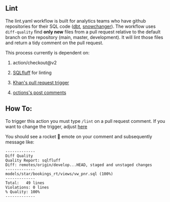 ## Lint

The lint.yaml workflow is built for analytics teams who have github repositories for their SQL code ([dbt](https://www.getdbt.com/), [snowchanger](https://github.com/phdata/snowchange/blob/master/snowchange.py)). 
The workflow uses `diff-quality` find **only new** files from a pull request relative to the default branch on the repository (main, master, development). It will lint those files and return a tidy comment on the pull request.

This process currently is dependent on:

   1. action/checkout@v2

   2. [SQLfluff](https://github.com/sqlfluff/sqlfluff) for linting

   3. [Khan's pull request trigger](https://github.com/Khan/pull-request-comment-trigger)

   4. [octions's post comments](https://github.com/maxkomarychev/octions#read-input-from-file)
  
## How To:

To trigger this action you must type `/lint` on a pull request comment. If you want to change the trigger, adjust [here](https://github.com/reidwil-jb/workflows/blob/main/.github/workflows/lint.yml#L21)

You should see a rocket 🚀 emote on your comment and subsequently message like:
````
-------------
Diff Quality
Quality Report: sqlfluff
Diff: remotes/origin/develop...HEAD, staged and unstaged changes
-------------
models/star/bookings_rt/views/vw_pnr.sql (100%)
-------------
Total:   49 lines
Violations: 0 lines
% Quality: 100%
-------------
